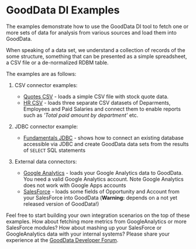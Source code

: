 # GoodData DI Examples

The examples demonstrate how to use the GoodData DI tool to fetch one or more sets of data for analysis from various sources and load them into GoodData.

When speaking of a data set, we understand a collection of records of the some structure, something that can be presented as a simple spreadsheet, a CSV file or a de-normalized RDBM table.

The examples are as follows:

1. CSV connector examples:

    - [Quotes CSV](quotes/) - loads a simple CSV file with stock quote data. 
    - [HR CSV](hr/) - loads three separate CSV datasets of Deparments, Employees and Paid Salaries and connect them to enable reports such as _'Total paid amount by department'_ etc.

1. JDBC connector example: 

    - [Fundamentals JDBC](jdbc/) - shows how to connect an existing database accessible via JDBC and create GoodData data sets from the results of `SELECT` SQL statements

1. External data connectors:

    - [Google Analytics](ga/) - loads your Google Analytics data to GoodData. You need a valid Google Analytics account. Note Google Analytics does not work with Google Apps accounts
    - [SalesForce](sfdc/) - loads some fields of Opportunity and Account from your SalesForce into GoodData (**Warning:** depends on a not yet released version of GoodData!)

Feel free to start building your own integration scenarios on the top of these examples. How about fetching more metrics from GoogleAnalytics or more SalesForce modules? How about mashing up your SalesForce or GoogleAnalytics data with your internal systems? Please share your experience at the [GoodData Developer Forum](http://support.gooddata.com/forums/176660-developer-forum).
